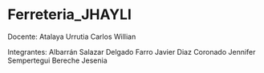 # Ferreteria_JHAYLI
Docente:
Atalaya Urrutia Carlos Willian

Integrantes:
Albarrán Salazar
Delgado Farro Javier
Diaz Coronado Jennifer
Sempertegui Bereche Jesenia
